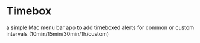 # Timebox

a simple Mac menu bar app to add timeboxed alerts for common or custom intervals (10min/15min/30min/1h/custom)
